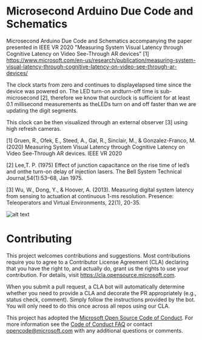 
# Microsecond Arduino Due Code and Schematics

Microsecond Arduino Due Code and Schematics accompanying the paper presented in IEEE VR 2020 "Measuring System Visual Latency through Cognitive Latency on Video See-Through AR devices" [1]
https://www.microsoft.com/en-us/research/publication/measuring-system-visual-latency-through-cognitive-latency-on-video-see-through-ar-devices/

The clock starts from zero and continues to displayelapsed time since the device was powered on. The LED turn-on andturn-off time is sub-microsecond [2], therefore we know that ourclock is sufficient for at least 0.1 millisecond measurements as theLEDs turn on and off faster than we are updating the digit segments.

This clock can be then visualized through an external observer [3] using high refresh cameras.


[1] Gruen, R., Ofek, E., Steed, A., Gal, R., Sinclair, M., & Gonzalez-Franco, M. (2020) Measuring System Visual Latency through Cognitive Latency on Video See-Through AR devices. IEEE VR 2020

[2] Lee,T. P. (1975) Effect of junction capacitance on the rise time of led’s and onthe turn-on delay of injection lasers. The Bell System Technical Journal,54(1):53–68, Jan 1975.

[3] Wu, W., Dong, Y., & Hoover, A. (2013). Measuring digital system latency from sensing to actuation at continuous 1-ms resolution. Presence: Teleoperators and Virtual Environments, 22(1), 20-35.


![alt text](Clock.png)

# Contributing

This project welcomes contributions and suggestions.  Most contributions require you to agree to a
Contributor License Agreement (CLA) declaring that you have the right to, and actually do, grant us
the rights to use your contribution. For details, visit https://cla.opensource.microsoft.com.

When you submit a pull request, a CLA bot will automatically determine whether you need to provide
a CLA and decorate the PR appropriately (e.g., status check, comment). Simply follow the instructions
provided by the bot. You will only need to do this once across all repos using our CLA.

This project has adopted the [Microsoft Open Source Code of Conduct](https://opensource.microsoft.com/codeofconduct/).
For more information see the [Code of Conduct FAQ](https://opensource.microsoft.com/codeofconduct/faq/) or
contact [opencode@microsoft.com](mailto:opencode@microsoft.com) with any additional questions or comments.
